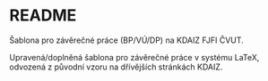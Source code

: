 # README

Šablona pro závěrečné práce (BP/VÚ/DP) na KDAIZ FJFI ČVUT.

Upravená/doplněná šablona pro závěrečné práce v systému LaTeX, 
odvozená z původní vzoru na dřívějších stránkách KDAIZ.
